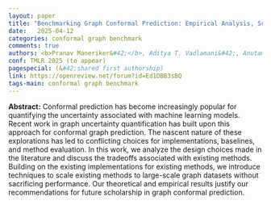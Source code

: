 ```yaml
---
layout: paper
title: "Benchmarking Graph Conformal Prediction: Empirical Analysis, Scalability, and Theoretical Insights"
date:   2025-04-12
categories: conformal graph benchmark
comments: true
authors: <b>Pranav Maneriker&#42;</b>, Aditya T. Vadlamani&#42;, Anutam Srinivasan, Yuntian He, Ali Payani, Srinivasan Parthasarathy
conf: TMLR 2025 (to appear)
pagespecial: (&#42;shared first authorship)
link: https://openreview.net/forum?id=Ed1DBB3sBQ
tags-main: conformal graph benchmark
---
```


**Abstract:**
Conformal prediction has become increasingly popular for quantifying the uncertainty associated with machine learning models. Recent work in graph uncertainty quantification has built upon this approach for conformal graph prediction. The nascent nature of these explorations has led to conflicting choices for implementations, baselines, and method evaluation. In this work, we analyze the design choices made in the literature and discuss the tradeoffs associated with existing methods. Building on the existing implementations for existing methods, we introduce techniques to scale existing methods to large-scale graph datasets without sacrificing performance. Our theoretical and empirical results justify our recommendations for future scholarship in graph conformal prediction.
